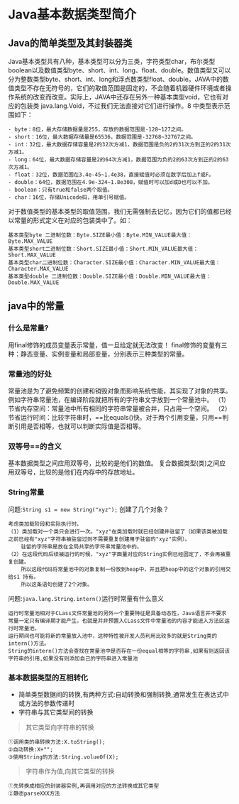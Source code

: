 # Java基本数据类型简介

## Java的简单类型及其封装器类
Java基本类型共有八种，基本类型可以分为三类，字符类型char，布尔类型boolean以及数值类型byte、short、int、long、float、double。数值类型又可以分为整数类型byte、short、int、long和浮点数类型float、double。JAVA中的数值类型不存在无符号的，它们的取值范围是固定的，不会随着机器硬件环境或者操作系统的改变而改变。实际上，JAVA中还存在另外一种基本类型void，它也有对应的包装类 java.lang.Void，不过我们无法直接对它们进行操作。8 中类型表示范围如下：
> 
    - byte：8位，最大存储数据量是255，存放的数据范围是-128~127之间。
    - short：16位，最大数据存储量是65536，数据范围是-32768~32767之间。
    - int：32位，最大数据存储容量是2的32次方减1，数据范围是负的2的31次方到正的2的31次方减1。
    - long：64位，最大数据存储容量是2的64次方减1，数据范围为负的2的63次方到正的2的63次方减1。
    - float：32位，数据范围在3.4e-45~1.4e38，直接赋值时必须在数字后加上f或F。
    - double：64位，数据范围在4.9e-324~1.8e308，赋值时可以加d或D也可以不加。
    - boolean：只有true和false两个取值。
    - char：16位，存储Unicode码，用单引号赋值。
  
对于数值类型的基本类型的取值范围，我们无需强制去记忆，因为它们的值都已经以常量的形式定义在对应的包装类中了。如：
    
    基本类型byte 二进制位数：Byte.SIZE最小值：Byte.MIN_VALUE最大值：Byte.MAX_VALUE
    基本类型short二进制位数：Short.SIZE最小值：Short.MIN_VALUE最大值：Short.MAX_VALUE
    基本类型char二进制位数：Character.SIZE最小值：Character.MIN_VALUE最大值：Character.MAX_VALUE
    基本类型double 二进制位数：Double.SIZE最小值：Double.MIN_VALUE最大值：Double.MAX_VALUE

## java中的常量
### 什么是常量?
用final修饰的成员变量表示常量，值一旦给定就无法改变！
final修饰的变量有三种：静态变量、实例变量和局部变量，分别表示三种类型的常量。

### 常量池的好处
常量池是为了避免频繁的创建和销毁对象而影响系统性能，其实现了对象的共享。
例如字符串常量池，在编译阶段就把所有的字符串文字放到一个常量池中。
（1）节省内存空间：常量池中所有相同的字符串常量被合并，只占用一个空间。
（2）节省运行时间：比较字符串时，==比equals()快。对于两个引用变量，只用==判断引用是否相等，也就可以判断实际值是否相等。

### 双等号==的含义
基本数据类型之间应用双等号，比较的是他们的数值。
复合数据类型(类)之间应用双等号，比较的是他们在内存中的存放地址。

### String常量
问题:`String s1 = new String("xyz");` 创建了几个对象？
```
考虑类加载阶段和实际执行时。
（1）类加载对一个类只会进行一次。"xyz"在类加载时就已经创建并驻留了（如果该类被加载之前已经有"xyz"字符串被驻留过则不需要重复创建用于驻留的"xyz"实例）。
    驻留的字符串是放在全局共享的字符串常量池中的。
（2）在这段代码后续被运行的时候，"xyz"字面量对应的String实例已经固定了，不会再被重复创建。
    所以这段代码将常量池中的对象复制一份放到heap中，并且把heap中的这个对象的引用交给s1 持有。
    所以这条语句创建了2个对象。
```

问题:`java.lang.String.intern()`运行时常量有什么意义
```
运行时常量池相对于CLass文件常量池的另外一个重要特征是具备动态性，Java语言并不要求常量一定只有编译期才能产生，也就是并非预置入CLass文件中常量池的内容才能进入方法区运行时常量池，
运行期间也可能将新的常量放入池中，这种特性被开发人员利用比较多的就是String类的intern()方法。
String的intern()方法会查找在常量池中是否存在一份equal相等的字符串,如果有则返回该字符串的引用,如果没有则添加自己的字符串进入常量池
```

### 基本数据类型的互相转化
- 简单类型数据间的转换,有两种方式:自动转换和强制转换,通常发生在表达式中或方法的参数传递时
- 字符串与其它类型间的转换
> 其它类型向字符串的转换

    ①调用类的串转换方法:X.toString();
    ②自动转换:X+"";
    ③使用String的方法:String.volueOf(X);
>字符串作为值,向其它类型的转换

    ①先转换成相应的封装器实例,再调用对应的方法转换成其它类型
    ②静态parseXXX方法
